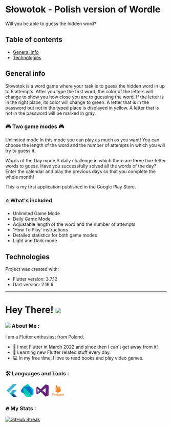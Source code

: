 # Słowotok - Polish version of Wordle

Will you be able to guess the hidden word?

## Table of contents
* [General info](#general-info)
* [Technologies](#technologies)

## General info

Słowotok is a word game where your task is to guess the hidden word in up to 6 attempts. After you type the first word, the color of the letters will change to show you how close you are to guessing the word. If the letter is in the right place, its color will change to green. A letter that is in the password but not in the typed place is displayed in yellow. A letter that is not in the password will be marked in gray.

### :video_game: Two game modes :video_game:

Unlimited mode
In this mode you can play as much as you want! You can choose the length of the word and the number of attempts in which you will try to guess it. 

Words of the Day mode
A daily challenge in which there are three five-letter words to guess. Have you successfully solved all the words of the day? Enter the calendar and play the previous days so that you complete the whole month!

This is my first application published in the Google Play Store.

### :star: What's included
- Unlimited Game Mode
- Daily Game Mode
- Adjustable length of the word and the number of attempts
- 'How To Play' instructions
- Detailed statistics for both game modes
- Light and Dark mode

## Technologies
Project was created with:
* Flutter version: 3.7.12
* Dart version: 2.19.6

---

<h1>
  Hey There!
  <img src="https://media.giphy.com/media/hvRJCLFzcasrR4ia7z/giphy.gif" width="30px"/>
</h1>

### <img src="https://media.giphy.com/media/WUlplcMpOCEmTGBtBW/giphy.gif" width="30"> About Me :


I am a Flutter enthusiast from Poland.
- :telescope: I met Flutter in March 2022 and since then I can't get away from it!
- :book: Learning new Flutter related stuff every day.
- :computer: In my free time, I love to read books and play video games.

### :hammer_and_wrench: Languages and Tools :
<div>
  <img src="https://github.com/devicons/devicon/blob/master/icons/flutter/flutter-original.svg" title="Flutter" alt="Flutter" width="40" height="40"/>&nbsp;
  <img src="https://github.com/devicons/devicon/blob/master/icons/dart/dart-original.svg" title="Dart" alt="Dart" width="40" height="40"/>&nbsp;
  <img src="https://github.com/devicons/devicon/blob/master/icons/visualstudio/visualstudio-plain.svg" title="VSCode" alt="VSCode" width="40" height="40"/>&nbsp;
  <img src="https://github.com/devicons/devicon/blob/master/icons/firebase/firebase-plain-wordmark.svg" title="Firebase" alt="Firebase" width="40" height="40"/>
</div>

### :fire: My Stats :
[![GitHub Streak](http://github-readme-streak-stats.herokuapp.com?user=MarekRudzki&theme=dark&background=000000)](https://git.io/streak-stats)

